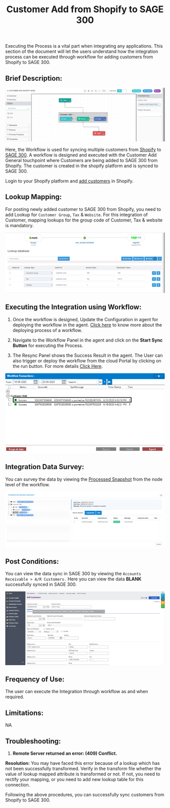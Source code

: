﻿---
title: "Customer Add from Shopify to SAGE 300"
toc: true
tag: developers
category: "Integration"
menus: 
   shopifysageintegration:
        title: "Customer Add"
        icon: fa fa-wpexplorer
        identifier: shopifysagecustomeradd
---
Executing the Process is a vital part when integrating any applications. This section of the document will let the users understand how the integration process can be executed through workflow for adding customers from Shopify to SAGE  300.

## Brief Description:

![custadd1](\staticfiles\integration\SAGE300-Shopify\custadd1.PNG)

Here, the Workflow is used for syncing multiple customers from [Shopify](/connectors/shopify/) to [SAGE 300](/connectors/sage300/). A workflow is designed and executed with the Customer Add General touchpoint where Customers are being added to SAGE 300 from Shopify. The customer is created in the shopify platform and is synced to SAGE 300.

Login to your Shopify platform and [add customers](https://help.shopify.com/en/manual/customers/manage-customers#add-customers) in Shopify.

## Lookup Mapping: 

For posting newly added customer to SAGE 300 from Shopify, you need to add Lookup for `Customer Group`, `Tax` & `Website`. For this integration of Customer, mapping lookups for the group code of Customer, Tax & website is mandatory.

![custadd2](\staticfiles\integration\SAGE300-Shopify\custadd2.PNG)

## Executing the Integration using Workflow:

1.	Once the workflow is designed, Update the Configuration in agent for deploying the workflow in the agent. [Click here](/workflow/deploying-and-executing/) to know more about the deploying process of a workflow.

2.	Navigate to the Workflow Panel in the agent and click on the **Start Sync Button** for executing the Process.

3. The Resync Panel shows the Success Result in the agent. The User can also trigger or deploy the workflow from the cloud Portal by clicking on the run button. For more details [Click Here](/workflow/steps-to-create-your-first-workflow/#steps-to-workflow-creation).

![custadd4](\staticfiles\integration\SAGE300-Shopify\custadd4.PNG)

## Integration Data Survey:

You can survey the data by viewing the [Processed Snapshot](/workflow/list-of-snapshot/) from the node level of the workflow.

![custadd5](\staticfiles\integration\SAGE300-Shopify\custadd5.PNG)

## Post Conditions:
You can view the data sync in SAGE 300 by viewing the `Accounts Receivable > A/R Customers.`
Here you can view the data **BLANK** successfully synced in SAGE 300.

![custadd6](\staticfiles\integration\SAGE300-Shopify\custadd6.PNG)

## Frequency of Use:

The user can execute the Integration through workflow as and when required. 

## Limitations:
NA

## Troubleshooting:

1.	**Remote Server returned an error: (409) Conflict.**

**Resolution:** You may have faced this error because of a lookup which has not been successfully transformed. Verify in the transform file whether the value of lookup mapped attribute is transformed or not. If not, you need to rectify your mapping, or you need to add new lookup table for this connection.

Following the above procedures, you can successfully sync customers from Shopify to SAGE 300.
